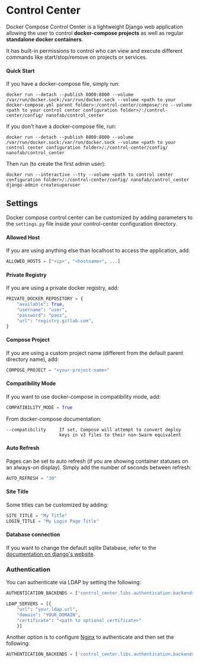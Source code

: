 # Control Center

Docker Compose Control Center is a lightweight Django web application allowing the user to control **docker-compose projects** as well as regular **standalone docker containers**.

It has built-in permissions to control who can view and execute different commands like start/stop/remove on projects or services.

#### Quick Start

If you have a docker-compose file, simply run:
```
docker run --detach --publish 8000:8000 --volume /var/run/docker.sock:/var/run/docker.sock --volume <path to your docker-compose.yml parent folder>:/control-center/compose/:ro --volume <path to your control center configuration folder>/:/control-center/config/ nanofab/control_center
```

If you don't have a docker-compose file, run:
```
docker run --detach --publish 8000:8000 --volume /var/run/docker.sock:/var/run/docker.sock --volume <path to your control center configuration folder>/:/control-center/config/ nanofab/control_center
```

Then run (to create the first admin user):

```
docker run --interactive --tty --volume <path to control center configuration folder>/:/control-center/config/ nanofab/control_center django-admin createsuperuser
```

## Settings
Docker compose control center can be customized by adding parameters to the `settings.py` file inside your control-center configuration directory.

#### Allowed Host
If you are using anything else than localhost to access the application, add:
```python
ALLOWED_HOSTS = ["<ip>", "<hostname>", ...]
```

#### Private Registry
If you are using a private docker registry, add:
```python
PRIVATE_DOCKER_REPOSITORY = {
    "available": True,
    "username": "user",
    "password": "pass",
    "url": "registry.gitlab.com",
}
``` 

#### Compose Project
If you are using a custom project name (different from the default parent directory name), add:
```python
COMPOSE_PROJECT = "<your-project-name>"
```

#### Compatibility Mode
If you want to use docker-compose in compatibility mode, add:
```python
COMPATIBILITY_MODE = True
```

From docker-compose documentation:
```
--compatibility     If set, Compose will attempt to convert deploy
                    keys in v3 files to their non-Swarm equivalent
```

#### Auto Refresh
Pages can be set to auto refresh (if you are showing container statuses on an always-on display).
Simply add the number of seconds between refresh:
```python
AUTO_REFRESH = "30"
```


#### Site Title
Some titles can be customized by adding:
```python
SITE_TITLE = "My Title"
LOGIN_TITLE = "My Login Page Title"
```

#### Database connection
If you want to change the default sqlite Database, refer to the [documentation on django's website](https://docs.djangoproject.com/en/2.1/ref/databases/).

### Authentication
You can authenticate via LDAP by setting the following:
```python
AUTHENTICATION_BACKENDS = ["control_center.libs.authentication.backends.LDAPAuthenticationBackend"]

LDAP_SERVERS = [{
    "url": "your.ldap.url",
    "domain": "YOUR_DOMAIN", 
    "certificate": "<path to optional certificate>"
    }]
```

Another option is to configure [Nginx](https://hub.docker.com/r/nanofab/nginx) to authenticate and then set the following:
```python
AUTHENTICATION_BACKENDS = ['control_center.libs.authentication.backends.NginxKerberosAuthorizationHeaderAuthenticationBackend']
```